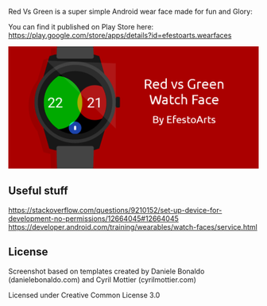 Red Vs Green is a super simple Android wear face made for fun and Glory:

You can find it published on Play Store here: https://play.google.com/store/apps/details?id=efestoarts.wearfaces

![alt tag](/cover.png)

## Useful stuff

https://stackoverflow.com/questions/9210152/set-up-device-for-development-no-permissions/12664045#12664045
https://developer.android.com/training/wearables/watch-faces/service.html


## License
Screenshot based on templates created by Daniele Bonaldo (danielebonaldo.com) and Cyril Mottier (cyrilmottier.com)

Licensed under Creative Common License 3.0
